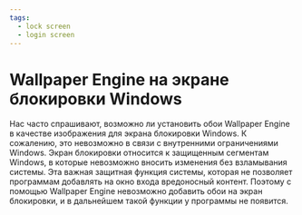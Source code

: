 ```yaml
---
tags:
  - lock screen
  - login screen
---
```


# Wallpaper Engine на экране блокировки Windows

Нас часто спрашивают, возможно ли установить обои Wallpaper Engine в качестве изображения для экрана блокировки Windows. К сожалению, это невозможно в связи с внутренними ограничениями Windows. Экран блокировки относится к защищенным сегментам Windows, в которые невозможно вносить изменения без взламывания системы. Эта важная защитная функция системы, которая не позволяет программам добавлять на окно входа вредоносный контент. Поэтому с помощью Wallpaper Engine невозможно добавить обои на экран блокировки, и в дальнейшем такой функции у программы не появится.